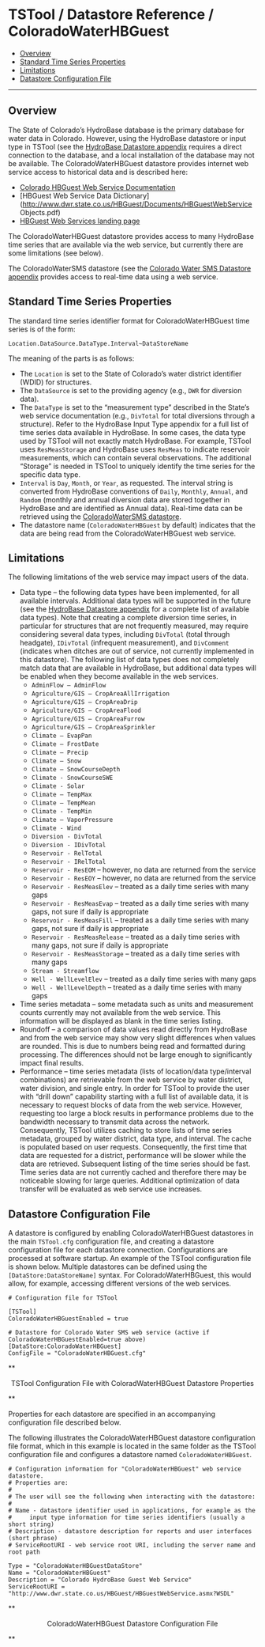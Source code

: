 # TSTool / Datastore Reference / ColoradoWaterHBGuest #

* [Overview](#overview)
* [Standard Time Series Properties](#standard-time-series-properties)
* [Limitations](#limitations)
* [Datastore Configuration File](#datastore-configuration-file)

--------------------

## Overview ##

The State of Colorado’s HydroBase database is the primary database for water data in Colorado.
However, using the HydroBase datastore or input type in TSTool (see the [HydroBase Datastore appendix](../CO-HydroBase/CO-HydroBase)
requires a direct connection to the database,
and a local installation of the database may not be available.
The ColoradoWaterHBGuest datastore provides internet web service access to historical data and is described here:

* [Colorado HBGuest Web Service Documentation](http://www.dwr.state.co.us/HBGuest/Documents/ColoradoHBGuestWebService.pdf)
* [HBGuest Web Service Data Dictionary](http://www.dwr.state.co.us/HBGuest/Documents/HBGuestWebService Objects.pdf)
* [HBGuest Web Services landing page](http://www.dwr.state.co.us/HBGuest/default.aspx)

The ColoradoWaterHBGuest datastore provides access to many HydroBase time series
that are available via the web service, but currently there are some limitations (see below).

The ColoradoWaterSMS datastore (see the [Colorado Water SMS Datastore appendix](../ColoradoWaterSMS/ColoradoWaterSMS)
provides access to real-time data using a web service.

## Standard Time Series Properties ##

The standard time series identifier format for ColoradoWaterHBGuest time series is of the form:

```
Location.DataSource.DataType.Interval~DataStoreName
```

The meaning of the parts is as follows:

* The `Location` is set to the State of Colorado’s water district identifier (WDID) for structures.
* The `DataSource` is set to the providing agency (e.g., `DWR` for diversion data).
* The `DataType` is set to the “measurement type” described in the State’s web service
documentation (e.g., `DivTotal` for total diversions through a structure).
Refer to the HydroBase Input Type appendix for a full list of time series data available in HydroBase.
In some cases, the data type used by TSTool will not exactly match HydroBase.
For example, TSTool uses `ResMeasStorage` and HydroBase uses `ResMeas` to indicate reservoir measurements,
which can contain several observations.
The additional “Storage” is needed in TSTool to uniquely identify the time series for the specific data type.
* `Interval` is `Day`, `Month`, or `Year`, as requested.
The interval string is converted from HydroBase conventions of `Daily`, `Monthly`, `Annual`,
and `Random` (monthly and annual diversion data are stored together in HydroBase and are identified as Annual data).
Real-time data can be retrieved using the [ColoradoWaterSMS datastore](../ColoradoWaterSMS/ColoradoWaterSMS).
* The datastore name (`ColoradoWaterHBGuest` by default) indicates that the data
are being read from the ColoradoWaterHBGuest web service.

## Limitations ##

The following limitations of the web service may impact users of the data.

* Data type – the following data types have been implemented, for all available intervals.
Additional data types will be supported in the future (see the
[HydroBase Datastore appendix](../CO-HydroBase/CO-HydroBase)
for a complete list of available data types).
Note that creating a complete diversion time series,
in particular for structures that are not frequently measured,
may require considering several data types, including `DivTotal` (total through headgate),
`IDivTotal` (infrequent measurement), and `DivComment` (indicates when ditches are out of service,
not currently implemented in this datastore).
The following list of data types does not completely match data that are available in HydroBase,
but additional data types will be enabled when they become available in the web services.
	+ `AdminFlow – AdminFlow`
	+ `Agriculture/GIS – CropAreaAllIrrigation`
	+ `Agriculture/GIS – CropAreaDrip`
	+ `Agriculture/GIS – CropAreaFlood`
	+ `Agriculture/GIS – CropAreaFurrow`
	+ `Agriculture/GIS – CropAreaSprinkler`
	+ `Climate – EvapPan`
	+ `Climate – FrostDate`
	+ `Climate – Precip`
	+ `Climate – Snow`
	+ `Climate – SnowCourseDepth`
	+ `Climate - SnowCourseSWE`
	+ `Climate - Solar`
	+ `Climate – TempMax`
	+ `Climate – TempMean`
	+ `Climate - TempMin`
	+ `Climate – VaporPressure`
	+ `Climate - Wind`
	+ `Diversion - DivTotal`
	+ `Diversion - IDivTotal`
	+ `Reservoir - RelTotal`
	+ `Reservoir - IRelTotal`
	+ `Reservoir - ResEOM` – however, no data are returned from the service
	+ `Reservoir - ResEOY` – however, no data are returned from the service
	+ `Reservoir - ResMeasElev` – treated as a daily time series with many gaps
	+ `Reservoir - ResMeasEvap` – treated as a daily time series with many gaps, not sure if daily is appropriate
	+ `Reservoir - ResMeasFill` – treated as a daily time series with many gaps, not sure if daily is appropriate
	+ `Reservoir - ResMeasRelease` – treated as a daily time series with many gaps, not sure if daily is appropriate
	+ `Reservoir - ResMeasStorage` – treated as a daily time series with many gaps
	+ `Stream - Streamflow`
	+ `Well - WellLevelElev` – treated as a daily time series with many gaps
	+ `Well - WellLevelDepth` – treated as a daily time series with many gaps
* Time series metadata – some metadata such as units and measurement counts
currently may not available from the web service.
This information will be displayed as blank in the time series listing.
* Roundoff – a comparison of data values read directly from HydroBase and from the web
service may show very slight differences when values are rounded.
This is due to numbers being read and formatted during processing.  The differences should not be large enough to significantly impact final results.
* Performance – time series metadata (lists of location/data type/interval combinations)
are retrievable from the web service by water district, water division, and single entry.
In order for TSTool to provide the user with “drill down”
capability starting with a full list of available data,
it is necessary to request blocks of data from the web service.
However, requesting too large a block results in performance problems
due to the bandwidth necessary to transmit data across the network.
Consequently, TSTool utilizes caching to store lists of time series metadata,
grouped by water district, data type, and interval. The cache is populated based on user requests.
Consequently, the first time that data are requested for a district,
performance will be slower while the data are retrieved.
Subsequent listing of the time series should be fast.
Time series data are not currently cached and therefore there may be noticeable slowing for large queries.
Additional optimization of data transfer will be evaluated as web service use increases.

## Datastore Configuration File ##

A datastore is configured by enabling ColoradoWaterHBGuest datastores in the main `TSTool.cfg` configuration file,
and creating a datastore configuration file for each datastore connection.
Configurations are processed at software startup.
An example of the TSTool configuration file is shown below.
Multiple datastores can be defined using the `[DataStore:DataStoreName]` syntax.
For ColoradoWaterHBGuest, this would allow, for example, accessing different versions of the web services.

```
# Configuration file for TSTool

[TSTool]
ColoradoWaterHBGuestEnabled = true

# Datastore for Colorado Water SMS web service (active if ColoradoWaterHBGuestEnabled=true above)
[DataStore:ColoradoWaterHBGuest]
ConfigFile = "ColoradoWaterHBGuest.cfg"
```

**<p style="text-align: center;">
TSTool Configuration File with ColoradWaterHBGuest Datastore Properties
</p>**

Properties for each datastore are specified in an accompanying configuration file described below.

The following illustrates the ColoradoWaterHBGuest datastore configuration file format,
which in this example is located in the same folder as the TSTool
configuration file and configures a datastore named `ColoradoWaterHBGuest`.

```
# Configuration information for "ColoradoWaterHBGuest" web service datastore.
# Properties are:
#
# The user will see the following when interacting with the datastore:
#
# Name - datastore identifier used in applications, for example as the
#     input type information for time series identifiers (usually a short string)
# Description - datastore description for reports and user interfaces (short phrase)
# ServiceRootURI - web service root URI, including the server name and root path

Type = "ColoradoWaterHBGuestDataStore"
Name = "ColoradoWaterHBGuest"
Description = "Colorado HydroBase Guest Web Service"
ServiceRootURI = "http://www.dwr.state.co.us/HBGuest/HBGuestWebService.asmx?WSDL"
```

**<p style="text-align: center;">
ColoradoWaterHBGuest Datastore Configuration File
</p>**
